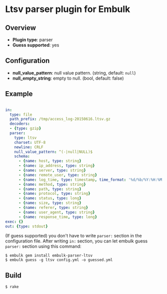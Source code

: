 # Ltsv parser plugin for Embulk


## Overview

* **Plugin type**: parser
* **Guess supported**: yes

## Configuration

- **null_value_pattern**: null value pattern. (string, default: `null`)
- **null_empty_string**: empty to null. (bool, default: false)

## Example

```yaml

in:
  type: file
  path_prefix: /tmp/access_log-20150616.ltsv.gz
  decoders:
  - {type: gzip}
  parser:
    type: ltsv
    charset: UTF-8
    newline: CRLF
    null_value_pattern: ^(-|null|NULL)$
    schema:
      - {name: host, type: string}
      - {name: ip_address, type: string}
      - {name: server, type: string}
      - {name: remote_user, type: string}
      - {name: log_time, type: timestamp, time_format: '%d/%b/%Y:%H:%M:%S %z'}
      - {name: method, type: string}
      - {name: path, type: string}
      - {name: protocol, type: string}
      - {name: status, type: long}
      - {name: size, type: string}
      - {name: referer, type: string}
      - {name: user_agent, type: string}
      - {name: response_time, type: long}
exec: {}
out: {type: stdout}


```

(If guess supported) you don't have to write `parser:` section in the configuration file. After writing `in:` section, you can let embulk guess `parser:` section using this command:

```
$ embulk gem install embulk-parser-ltsv
$ embulk guess -g ltsv config.yml -o guessed.yml
```

## Build

```
$ rake
```
